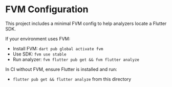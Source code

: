 # FVM Configuration

This project includes a minimal FVM config to help analyzers locate a Flutter SDK.

If your environment uses FVM:
- Install FVM: `dart pub global activate fvm`
- Use SDK: `fvm use stable`
- Run analyzer: `fvm flutter pub get && fvm flutter analyze`

In CI without FVM, ensure Flutter is installed and run:
- `flutter pub get && flutter analyze` from this directory

